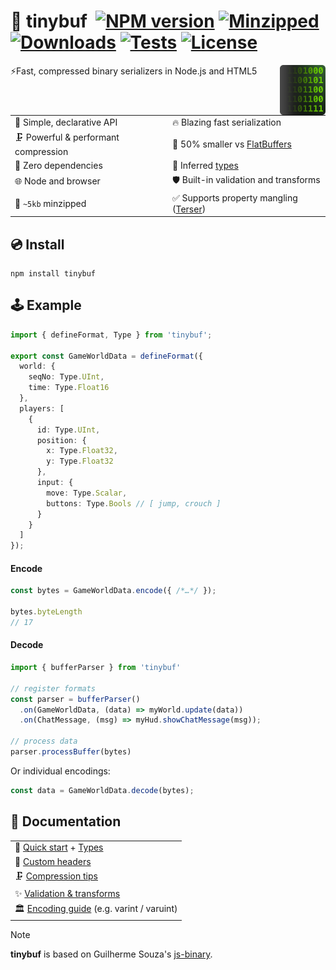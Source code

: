 # 🔌 tinybuf &nbsp;[![NPM version](https://img.shields.io/npm/v/tinybuf.svg?style=flat-square)](https://www.npmjs.com/package/tinybuf) [![Minzipped](https://badgen.net/bundlephobia/minzip/tinybuf@latest)](https://bundlephobia.com/package/tinybuf) [![Downloads](https://img.shields.io/npm/dt/tinybuf.svg)](https://www.npmjs.com/package/tinybuf) [![Tests](https://github.com/reececomo/tinybuf/actions/workflows/tests.yml/badge.svg)](https://github.com/reececomo/tinybuf/actions/workflows/tests.yml) [![License](https://badgen.net/npm/license/tinybuf)](https://github.com/reececomo/tinybuf/blob/main/LICENSE)

<img align="right" src="docs/hero.png" alt="tinybuf icon showing binary peeking out from behind a square." height="80">

⚡Fast, compressed binary serializers in Node.js and HTML5

| | |
| --------------------------------- | ---------------------------------------- |
| 🔮 Simple, declarative API | 🔥 Blazing fast serialization |
| 🗜️ Powerful & performant compression | 💾 50% smaller vs [FlatBuffers](https://github.com/reececomo/tinybuf/blob/main/docs/comparison.md)  |
| 🍃 Zero dependencies | 🙉 Inferred [types](https://github.com/reececomo/tinybuf/blob/main/docs/get_started.md) |
| 🌐 Node and browser | 🛡️ Built-in validation and transforms |
| 🤏 `~5kb` minzipped | ✅ Supports property mangling ([Terser](https://terser.org/)) |

## 💿 Install

```
npm install tinybuf
```

## 🕹 Example

```ts
import { defineFormat, Type } from 'tinybuf';

export const GameWorldData = defineFormat({
  world: {
    seqNo: Type.UInt,
    time: Type.Float16
  },
  players: [
    {
      id: Type.UInt,
      position: {
        x: Type.Float32,
        y: Type.Float32
      },
      input: {
        move: Type.Scalar,
        buttons: Type.Bools // [ jump, crouch ]
      }
    }
  ]
});
```

#### Encode

```ts
const bytes = GameWorldData.encode({ /*…*/ });

bytes.byteLength
// 17

```

#### Decode

```ts
import { bufferParser } from 'tinybuf'

// register formats
const parser = bufferParser()
  .on(GameWorldData, (data) => myWorld.update(data))
  .on(ChatMessage, (msg) => myHud.showChatMessage(msg));

// process data
parser.processBuffer(bytes)
```

Or individual encodings:

```ts
const data = GameWorldData.decode(bytes);
```

## 📘  Documentation
|                  |
| ---------------- |
| 🏁  [Quick start](https://github.com/reececomo/tinybuf/blob/main/docs/get_started.md) + [Types](https://github.com/reececomo/tinybuf/blob/main/docs/get_started.md#types) |
| 📑  [Custom headers](https://github.com/reececomo/tinybuf/blob/main/docs/headers.md) |
| 🗜️  [Compression tips](https://github.com/reececomo/tinybuf/blob/main/docs/compression_tips.md) |
| ✨  [Validation & transforms](https://github.com/reececomo/tinybuf/blob/main/docs/validation_and_transforms.md) |
| 🏛  [Encoding guide](https://github.com/reececomo/tinybuf/blob/main/docs/encodings.md) (e.g. varint / varuint) |

> [!NOTE]
> **tinybuf** is based on Guilherme Souza's [js-binary](https://github.com/sitegui/js-binary).
